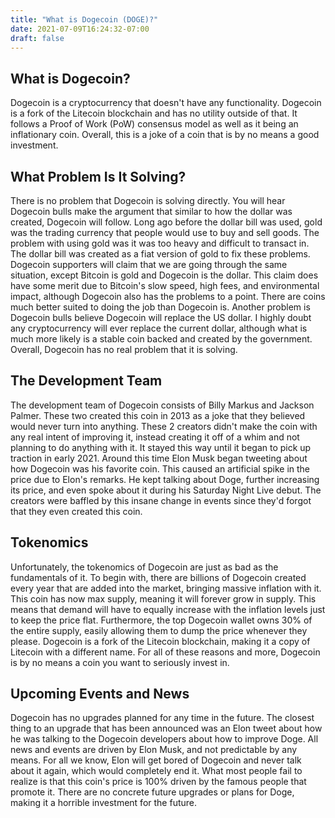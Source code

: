 ```yaml
---
title: "What is Dogecoin (DOGE)?"
date: 2021-07-09T16:24:32-07:00
draft: false
---
```



## What is Dogecoin?

Dogecoin is a cryptocurrency that doesn't have any functionality. Dogecoin is a fork of the Litecoin blockchain and has no utility outside of that.  It follows a Proof of Work (PoW) consensus model as well as it being an inflationary coin. Overall, this is a joke of a coin that is by no means a good investment.

## What Problem Is It Solving?

There is no problem that Dogecoin is solving directly. You will hear Dogecoin bulls make the argument that similar to how the dollar was created, Dogecoin will follow. Long ago before the dollar bill was used, gold was the trading currency that people would use to buy and sell goods. The problem with using gold was it was too heavy and difficult to transact in. The dollar bill was created as a fiat version of gold to fix these problems. Dogecoin supporters will claim that we are going through the same situation, except Bitcoin is gold and Dogecoin is the dollar. This claim does have some merit due to Bitcoin's slow speed, high fees, and environmental impact, although Dogecoin also has the problems to a point. There are coins much better suited to doing the job than Dogecoin is. Another problem is Dogecoin bulls believe Dogecoin will replace the US dollar. I highly doubt any cryptocurrency will ever replace the current dollar, although what is much more likely is a stable coin backed and created by the government. Overall, Dogecoin has no real problem that it is solving.

## The Development Team

The development team of Dogecoin consists of Billy Markus and Jackson Palmer. These two created this coin in 2013 as a joke that they believed would never turn into anything. These 2 creators didn't make the coin with any real intent of improving it, instead creating it off of a whim and not planning to do anything with it. It stayed this way until it began to pick up traction in early 2021. Around this time Elon Musk began tweeting about how Dogecoin was his favorite coin. This caused an artificial spike in the price due to Elon's remarks. He kept talking about Doge, further increasing its price, and even spoke about it during his Saturday Night Live debut. The creators were baffled by this insane change in events since they'd forgot that they even created this coin.

## Tokenomics

Unfortunately, the tokenomics of Dogecoin are just as bad as the fundamentals of it. To begin with, there are billions of Dogecoin created every year that are added into the market, bringing massive inflation with it. This coin has now max supply, meaning it will forever grow in supply. This means that demand will have to equally increase with the inflation levels just to keep the price flat. Furthermore, the top Dogecoin wallet owns 30% of the entire supply, easily allowing them to dump the price whenever they please. Dogecoin is a fork of the Litecoin blockchain, making it a copy of Litecoin with a different name. For all of these reasons and more, Dogecoin is by no means a coin you want to seriously invest in.

## Upcoming Events and News

Dogecoin has no upgrades planned for any time in the future. The closest thing to an upgrade that has been announced was an Elon tweet about how he was talking to the Dogecoin developers about how to improve Doge. All news and events are driven by Elon Musk, and not predictable by any means. For all we know, Elon will get bored of Dogecoin and never talk about it again, which would completely end it. What most people fail to realize is that this coin's price is 100% driven by the famous people that promote it. There are no concrete future upgrades or plans for Doge, making it a horrible investment for the future.